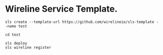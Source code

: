 # Wireline Service Template.

~~~~
sls create --template-url https://github.com/wirelineio/sls-template --name test

cd test

sls deploy
sls wireline register
~~~~

